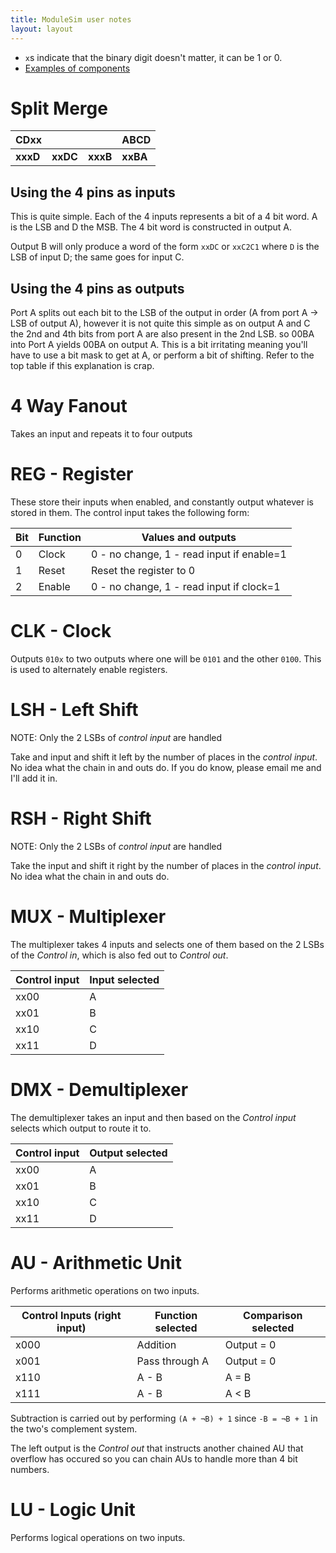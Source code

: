 ```yaml
---
title: ModuleSim user notes
layout: layout
---
```

* `x`s indicate that the binary digit doesn't matter, it can be 1 or 0.
* [Examples of components](module-sim-examples.modsim)

# Split Merge

| CDxx |      |      | ABCD |
|------|------|------|------|
| **xxxD** | **xxDC** | **xxxB** | **xxBA** |

## Using the 4 pins as inputs
This is quite simple. Each of the 4 inputs represents a bit of a 4 bit word. A
is the LSB and D the MSB. The 4 bit word is constructed in output A.

Output B will only produce a word of the form `xxDC` or `xxC2C1` where `D` is the LSB of
input D; the same goes for input C.
## Using the 4 pins as outputs
Port A splits out each bit to the LSB of the output in order (A from port A -> LSB of output
A), however it is not quite this simple as on output A and C the 2nd and 4th
bits from port A are also present in the 2nd LSB. so 00BA into Port A yields
00BA on output A. This is a bit irritating meaning you'll have to use a bit mask
to get at A, or perform a bit of shifting. Refer to the top table if this
explanation is crap.

# 4 Way Fanout
Takes an input and repeats it to four outputs

# REG - Register
These store their inputs when enabled, and constantly output whatever is stored
in them. The control input takes the following form:

| Bit | Function | Values and outputs |
|-----|----------|--------------------|
| 0   | Clock    | 0 - no change, 1 - read input if enable=1 |
| 1   | Reset    | Reset the register to 0 |
| 2   | Enable   | 0 - no change, 1 - read input if clock=1 |

# CLK - Clock
Outputs `010x` to two outputs where one will be `0101` and the other `0100`.
This is used to alternately enable registers.

# LSH - Left Shift
NOTE: Only the 2 LSBs of *control input* are handled

Take and input and shift it left by the number of places in the *control input*. No
idea what the chain in and outs do. If you do know, please email me and I'll add
it in.

# RSH - Right Shift
NOTE: Only the 2 LSBs of *control input* are handled

Take the input and shift it right by the number of places in the *control
input*. No idea what the chain in and outs do.

# MUX - Multiplexer
The multiplexer takes 4 inputs and selects one of them based on the 2 LSBs of
the *Control in*, which is also fed out to *Control out*.

| Control input | Input selected |
|---------------|----------------|
| xx00          | A              |
| xx01          | B              |
| xx10          | C              |
| xx11          | D              |

# DMX - Demultiplexer
The demultiplexer takes an input and then based on the *Control input* selects
which output to route it to.

| Control input | Output selected |
|---------------|-----------------|
| xx00          | A               |
| xx01          | B               |
| xx10          | C               |
| xx11          | D               |

# AU - Arithmetic Unit
Performs arithmetic operations on two inputs.

| Control Inputs (right input) | Function selected | Comparison selected | 
|------------------------------|-------------------|---------------------|
| x000                         | Addition          | Output = 0          |
| x001                         | Pass through A    | Output = 0          |
| x110                         | A - B             | A = B               |
| x111                         | A - B             | A < B               |

Subtraction is carried out by performing `(A + ¬B) + 1` since `-B = ¬B + 1` in
the two's complement system.

The left output is the *Control out* that instructs another chained AU that
overflow has occured so you can chain AUs to handle more than 4 bit numbers.

# LU - Logic Unit
Performs logical operations on two inputs.
